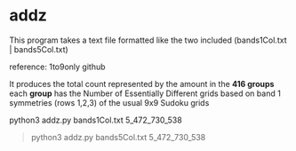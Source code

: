 # addz

This program takes a text file formatted like the two included (bands1Col.txt | bands5Col.txt)

reference:  1to9only github

It produces the total count represented by the amount in the **416 groups**
each **group** has  the Number of Essentially Different grids based on band 1 symmetries (rows 1,2,3) of the usual 9x9 Sudoku grids

python3 addz.py bands1Col.txt
5_472_730_538
>python3 addz.py bands5Col.txt
5_472_730_538
>


  
